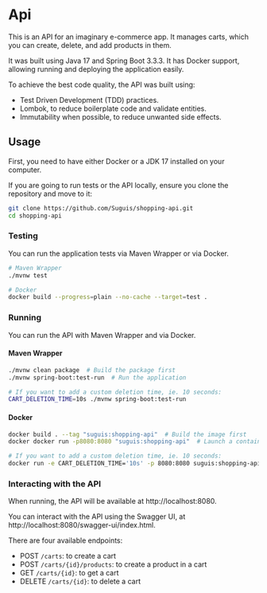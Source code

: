 # Api

This is an API for an imaginary e-commerce app. It manages carts, which you can create, delete, and add products in them.

It was built using Java 17 and Spring Boot 3.3.3. It has Docker support, allowing running and deploying the application easily.

To achieve the best code quality, the API was built using:

- Test Driven Development (TDD) practices.
- Lombok, to reduce boilerplate code and validate entities.
- Immutability when possible, to reduce unwanted side effects.

## Usage

First, you need to have either Docker or a JDK 17 installed on your computer.

If you are going to run tests or the API locally, ensure you clone the repository and move to it:

```sh
git clone https://github.com/Suguis/shopping-api.git
cd shopping-api
```

### Testing

You can run the application tests via Maven Wrapper or via Docker.

```sh
# Maven Wrapper
./mvnw test
```

```sh
# Docker
docker build --progress=plain --no-cache --target=test .

```

### Running

You can run the API with Maven Wrapper and via Docker.

#### Maven Wrapper

```sh
./mvnw clean package  # Build the package first
./mvnw spring-boot:test-run  # Run the application

# If you want to add a custom deletion time, ie. 10 seconds:
CART_DELETION_TIME=10s ./mvnw spring-boot:test-run
```

#### Docker

```sh
docker build . --tag "suguis:shopping-api"  # Build the image first
docker docker run -p8080:8080 "suguis:shopping-api"  # Launch a container from the image built earlier

# If you want to add a custom deletion time, ie. 10 seconds:
docker run -e CART_DELETION_TIME='10s' -p 8080:8080 suguis:shopping-api

```

### Interacting with the API

When running, the API will be available at http://localhost:8080.

You can interact with the API using the Swagger UI, at http://localhost:8080/swagger-ui/index.html.

There are four available endpoints:

- POST `/carts`: to create a cart
- POST `/carts/{id}/products`: to create a product in a cart
- GET `/carts/{id}`: to get a cart
- DELETE `/carts/{id}`: to delete a cart
